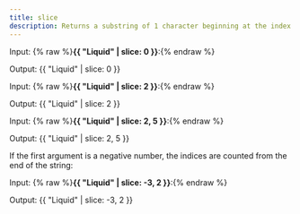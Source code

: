 ```yaml
---
title: slice
description: Returns a substring of 1 character beginning at the index specified by the first argument. An optional second argument specifies the length of the substring to be returned. String indices are numbered starting from 0.
---
```

Input: {% raw %}**{{ "Liquid" | slice: 0 }}**:{% endraw %}

Output: {{ "Liquid" | slice: 0 }}

Input: {% raw %}**{{ "Liquid" | slice: 2 }}**:{% endraw %}

Output: {{ "Liquid" | slice: 2 }}

Input: {% raw %}**{{ "Liquid" | slice: 2, 5 }}**:{% endraw %}

Output: {{ "Liquid" | slice: 2, 5 }}

If the first argument is a negative number, the indices are counted from the end of the string:

Input: {% raw %}**{{ "Liquid" | slice: -3, 2 }}**:{% endraw %}

Output: {{ "Liquid" | slice: -3, 2 }}